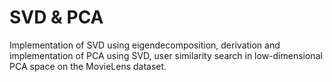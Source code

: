 # SVD & PCA

Implementation of SVD using eigendecomposition, derivation and implementation of PCA using SVD, user similarity search in low-dimensional PCA space on the MovieLens dataset.
